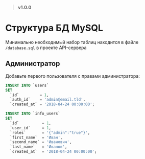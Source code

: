> **v1.0.0**

# Структура БД MySQL
Минимально необходимый набор таблиц находится в файле `/database.sql` в проекте API-сервера

## Администратор
Добавьте первого пользователя с правами администратора:
```sql
INSERT INTO `users`
SET
  `id`         = 1,
  `auth_id`    = 'admin@email.tld',
  `created_at` = '2018-04-24 00:00:00';

INSERT INTO `info_users`
SET
  `id`          = 1,
  `user_id`     = 1,
  `roles`       = '{"admin":"true"}',
  `first_name`  = 'Иван',
  `second_name` = 'Иванович',
  `last_name`   = 'Иванов',
  `created_at`  = '2018-04-24 00:00:00';
```